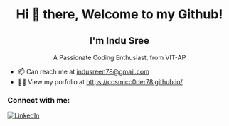 
<h1 align="center">Hi 👋 there, Welcome to my Github!</h1>

<h2 align="center">I'm Indu Sree</h2>
<p align="center">A Passionate Coding Enthusiast, from VIT-AP</p>


- 📫 Can reach me at indusreen78@gmail.com
- 👨‍💻 View my porfolio at https://cosmicc0der78.github.io/
  
<img src="https://komarev.com/ghpvc/?username=cosmicc0der78" alt="Profile views" width="1" height="1" style="display: none;">


### Connect with me:
[![LinkedIn](https://img.shields.io/badge/-LinkedIn-blue?style=flat&logo=Linkedin&logoColor=white)](https://www.linkedin.com/in/indusree-nanapu-a5007b275/)




